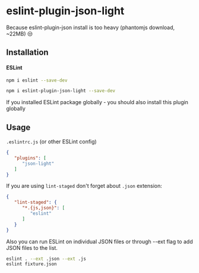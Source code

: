 # eslint-plugin-json-light
Because eslint-plugin-json install is too heavy (phantomjs download, ~22MB) 😒

## Installation

#### ESLint
```bash
npm i eslint --save-dev
```

```bash
npm i eslint-plugin-json-light --save-dev
```

If you installed ESLint package globally - you should also install this plugin globally

## Usage

`.eslintrc.js` (or other ESLint config)
```json
{
   "plugins": [
      "json-light"
   ]
}
```
If you are using `lint-staged` don't forget about `.json` extension:

```json
{
   "lint-staged": {
      "*.{js,json}": [
         "eslint"
      ]
   }
}
```

Also you can  run ESLint on individual JSON files or through --ext flag to add JSON files to the list.
```bash
eslint . --ext .json --ext .js
eslint fixture.json
```
